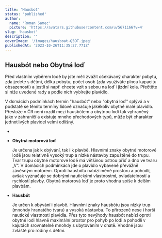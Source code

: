 ```yaml
---
title: 'Hausbot'
status: 'published'
author:
  name: 'Roman Samec'
  picture: 'https://avatars.githubusercontent.com/u/5671166?v=4'
slug: 'hausbot'
description: ''
coverImage: '/images/hausboat-Q5OT.jpeg'
publishedAt: '2023-10-26T11:35:27.771Z'
---
```


## Hausbót nebo Obytná loď

Před vlastním výběrem lodě by jste měli zvážit očekávaný charakter pobytu, zda jedete s dětmi, délku pobytu, počet osob (zda využíváte plnou kapacitu obsazenosti) a jestli si např. chcete vzít s sebou na loď i jízdní kola. Přečtěte si níže uvedené rady a podle nich vybírejte plavidlo.

V domácích podmínkách termín "hausbót" nebo "obytná loď" splývá a v podstatě se těmito termíny lidově označuje jakékoliv obytné malé plavidlo. Přestože v ČR není rozdíl mezi hausbótem a obytnou lodí tak vyhraněný jako v zahraničí a existuje mnoho přechodových typů, může být charakter jednotlivých plavidel velmi odlišný.

- 
- **Obytná motorová loď**

    Je určena jak k obývání, tak i k plavbě. Hlavními znaky obytné motorové lodě jsou relativně vysoký trup a nízké nástavby zapuštěné do trupu. Tvar trupu obytné motorové lodě má většinou ostrou příď a dno ve tvaru „V“. V domácích podmínkách jde o plavidlo vybavené převážně závěsným motorem. Oproti hausbótu nabízí méně prostoru a pohodlí, avšak vyznačuje se dobrými nautickými vlastnostmi, ovladatelností a rychlostí plavby. Obytná motorová loď je proto vhodná spíše k delším plavbám.

- **Hausbót**

    Je určen k obývání i plavbě. Hlavními znaky hausbótu jsou nízký trup (mnohdy hranatého tvaru) a vysoká nástavba. To přirozeně nese i horší nautické vlastnosti plavidla. Přes tyto nevýhody hausbót nabízí oproti obytné lodi hlavně maximální prostor pro pohyb po lodi a pohodlí v kajutách srovnatelné mnohdy s ubytováním v chatě. Vhodné jsou zvláště pro rodiny s dětmi.

